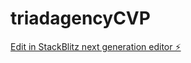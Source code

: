 # triadagencyCVP

[Edit in StackBlitz next generation editor ⚡️](https://stackblitz.com/~/github.com/ChristianMoraLopez/triadagencyCVP)